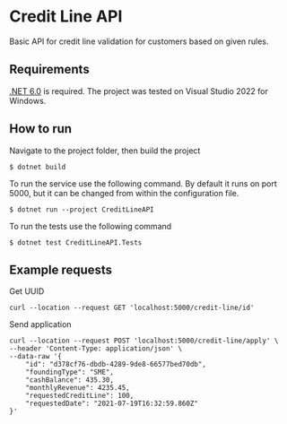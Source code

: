 # Credit Line API
Basic API for credit line validation for customers based on given rules.

## Requirements

[.NET 6.0](https://dotnet.microsoft.com/en-us/download/dotnet/6.0) is required.
The project was tested on Visual Studio 2022 for Windows.

## How to run

Navigate to the project folder, then build the project

```console
$ dotnet build
```

To run the service use the following command. By default it runs on port 5000, but it can be changed from within the configuration file.

```console
$ dotnet run --project CreditLineAPI
```

To run the tests use the following command

```console
$ dotnet test CreditLineAPI.Tests
```

## Example requests

Get UUID
```console
curl --location --request GET 'localhost:5000/credit-line/id'
```

Send application
```console
curl --location --request POST 'localhost:5000/credit-line/apply' \
--header 'Content-Type: application/json' \
--data-raw '{
    "id": "d378cf76-dbdb-4289-9de8-66577bed70db",
    "foundingType": "SME",
    "cashBalance": 435.30,
    "monthlyRevenue": 4235.45,
    "requestedCreditLine": 100,
    "requestedDate": "2021-07-19T16:32:59.860Z"
}'
```

